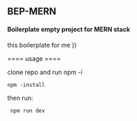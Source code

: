 ## BEP-MERN

#### Boilerplate empty project for MERN stack

this boilerplate for me ))

==== usage ====

clone repo and run npm -i

 <code>npm -install</code>
 
 then run: 
 
 <code> npm run dev </code>
 
